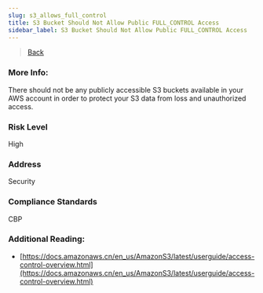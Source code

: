```yaml
---
slug: s3_allows_full_control
title: S3 Bucket Should Not Allow Public FULL_CONTROL Access
sidebar_label: S3 Bucket Should Not Allow Public FULL_CONTROL Access
---
```

> [Back](../../s3publiccheck)

### More Info:
There should not be any publicly accessible S3 buckets available in your AWS account in order to protect your S3 data from loss and unauthorized access.

### Risk Level
High

### Address
Security

### Compliance Standards
CBP

### Additional Reading:
- [https://docs.amazonaws.cn/en_us/AmazonS3/latest/userguide/access-control-overview.html](https://docs.amazonaws.cn/en_us/AmazonS3/latest/userguide/access-control-overview.html) 
